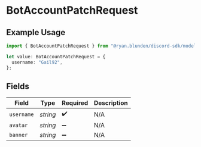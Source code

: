 # BotAccountPatchRequest

## Example Usage

```typescript
import { BotAccountPatchRequest } from "@ryan.blunden/discord-sdk/models/components";

let value: BotAccountPatchRequest = {
  username: "Gail92",
};
```

## Fields

| Field              | Type               | Required           | Description        |
| ------------------ | ------------------ | ------------------ | ------------------ |
| `username`         | *string*           | :heavy_check_mark: | N/A                |
| `avatar`           | *string*           | :heavy_minus_sign: | N/A                |
| `banner`           | *string*           | :heavy_minus_sign: | N/A                |